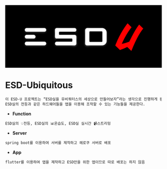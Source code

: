 <img src="https://github.com/ESD-U/.github/blob/main/profile/file/logo.png?raw=true" alt="logo" align="center"/>

# ESD-Ubiquitous

```markdown
이 ESD-U 프로젝트는 “ESD실을 유비쿼터스의 세상으로 만들어보자”라는 생각으로 진행하게 된 프로젝트이다.
ESD실의 전등과 같은 하드웨어들을 앱을 이용해 조작할 수 있는 기능들을 제공한다.
```

- **Function**

```markdown
ESD실의 💡전등, ESD실의 📊온습도, ESD실 실시간 📹스트리밍
```

- **Server**

```markdown
spring boot를 이용하여 서버를 제작하고 헤로쿠 서버로 배포
```

- **App**

```markdown
flutter를 이용하여 앱을 제작하고 ESD만을 위한 앱이므로 따로 배포는 하지 않음
```